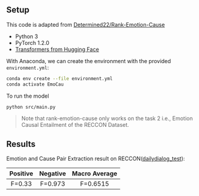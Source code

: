 ## Setup

This code is adapted from [Determined22/Rank-Emotion-Cause](https://github.com/Determined22/Rank-Emotion-Cause/)
- Python 3
- PyTorch 1.2.0
- [Transformers from Hugging Face](https://github.com/huggingface/transformers)

With Anaconda, we can create the environment with the provided `environment.yml`:

```bash
conda env create --file environment.yml 
conda activate EmoCau
```
To run the model
```bash
python src/main.py
```
> Note that rank-emotion-cause only works on the task 2 i.e., Emotion Causal Entailment of the RECCON Dataset.

## Results
Emotion and Cause Pair Extraction result on RECCON([dailydialog_test](data_reccon/dailydialog_test.json)):

 |    Positive                       |  Negative                 |   Macro Average              |
 | :----------------------------------: | :--------------------------: | :--------------------------: |
 |   F=0.33                         |  F=0.973                     |   F=0.6515                           |

<br>

